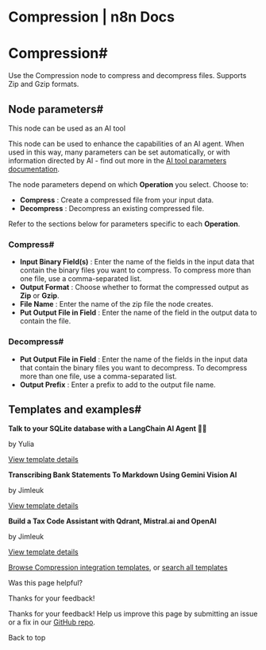 # Compression | n8n Docs

[ ](https://github.com/n8n-io/n8n-docs/edit/main/docs/integrations/builtin/core-nodes/n8n-nodes-base.compression.md "Edit this page")

# Compression#

Use the Compression node to compress and decompress files. Supports Zip and Gzip formats.

## Node parameters#

This node can be used as an AI tool

This node can be used to enhance the capabilities of an AI agent. When used in this way, many parameters can be set automatically, or with information directed by AI - find out more in the [AI tool parameters documentation](../../../../advanced-ai/examples/using-the-fromai-function/).

The node parameters depend on which **Operation** you select. Choose to:

  * **Compress** : Create a compressed file from your input data.
  * **Decompress** : Decompress an existing compressed file.

Refer to the sections below for parameters specific to each **Operation**.

### Compress#

  * **Input Binary Field(s)** : Enter the name of the fields in the input data that contain the binary files you want to compress. To compress more than one file, use a comma-separated list.
  * **Output Format** : Choose whether to format the compressed output as **Zip** or **Gzip**.
  * **File Name** : Enter the name of the zip file the node creates.
  * **Put Output File in Field** : Enter the name of the field in the output data to contain the file.

### Decompress#

  * **Put Output File in Field** : Enter the name of the fields in the input data that contain the binary files you want to decompress. To decompress more than one file, use a comma-separated list.
  * **Output Prefix** : Enter a prefix to add to the output file name.

## Templates and examples#

**Talk to your SQLite database with a LangChain AI Agent 🧠💬**

by Yulia

[View template details](https://n8n.io/workflows/2292-talk-to-your-sqlite-database-with-a-langchain-ai-agent/)

**Transcribing Bank Statements To Markdown Using Gemini Vision AI**

by Jimleuk

[View template details](https://n8n.io/workflows/2421-transcribing-bank-statements-to-markdown-using-gemini-vision-ai/)

**Build a Tax Code Assistant with Qdrant, Mistral.ai and OpenAI**

by Jimleuk

[View template details](https://n8n.io/workflows/2341-build-a-tax-code-assistant-with-qdrant-mistralai-and-openai/)

[Browse Compression integration templates](https://n8n.io/integrations/compression/), or [search all templates](https://n8n.io/workflows/)

Was this page helpful? 

Thanks for your feedback! 

Thanks for your feedback! Help us improve this page by submitting an issue or a fix in our [GitHub repo](https://github.com/n8n-io/n8n-docs). 

Back to top